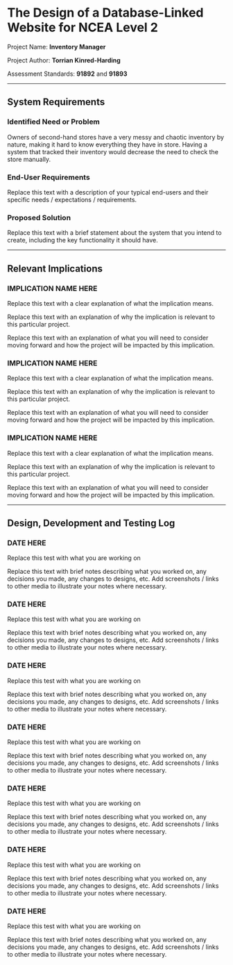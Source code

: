 # The Design of a Database-Linked Website for NCEA Level 2

Project Name: **Inventory Manager**

Project Author: **Torrian Kinred-Harding**

Assessment Standards: **91892** and **91893**


-------------------------------------------------

## System Requirements

### Identified Need or Problem

Owners of second-hand stores have a very messy and chaotic inventory by nature, making it hard to know everything they have in store. Having a system that tracked their inventory would decrease the need to check the store manually.

### End-User Requirements

Replace this text with a description of your typical end-users and their specific needs / expectations / requirements.

### Proposed Solution

Replace this text with a brief statement about the system that you intend to create, including the key functionality it should have.


-------------------------------------------------

## Relevant Implications

### IMPLICATION NAME HERE

Replace this text with a clear explanation of what the implication means.

Replace this text with an explanation of why the implication is relevant to this particular project.

Replace this text with an explanation of what you will need to consider moving forward and how the project will be impacted by this implication.

### IMPLICATION NAME HERE

Replace this text with a clear explanation of what the implication means.

Replace this text with an explanation of why the implication is relevant to this particular project.

Replace this text with an explanation of what you will need to consider moving forward and how the project will be impacted by this implication.

### IMPLICATION NAME HERE

Replace this text with a clear explanation of what the implication means.

Replace this text with an explanation of why the implication is relevant to this particular project.

Replace this text with an explanation of what you will need to consider moving forward and how the project will be impacted by this implication.


-------------------------------------------------

## Design, Development and Testing Log

### DATE HERE

Replace this test with what you are working on

Replace this text with brief notes describing what you worked on, any decisions you made, any changes to designs, etc. Add screenshots / links to other media to illustrate your notes where necessary.

### DATE HERE

Replace this test with what you are working on

Replace this text with brief notes describing what you worked on, any decisions you made, any changes to designs, etc. Add screenshots / links to other media to illustrate your notes where necessary.

### DATE HERE

Replace this test with what you are working on

Replace this text with brief notes describing what you worked on, any decisions you made, any changes to designs, etc. Add screenshots / links to other media to illustrate your notes where necessary.

### DATE HERE

Replace this test with what you are working on

Replace this text with brief notes describing what you worked on, any decisions you made, any changes to designs, etc. Add screenshots / links to other media to illustrate your notes where necessary.

### DATE HERE

Replace this test with what you are working on

Replace this text with brief notes describing what you worked on, any decisions you made, any changes to designs, etc. Add screenshots / links to other media to illustrate your notes where necessary.

### DATE HERE

Replace this test with what you are working on

Replace this text with brief notes describing what you worked on, any decisions you made, any changes to designs, etc. Add screenshots / links to other media to illustrate your notes where necessary.

### DATE HERE

Replace this test with what you are working on

Replace this text with brief notes describing what you worked on, any decisions you made, any changes to designs, etc. Add screenshots / links to other media to illustrate your notes where necessary.